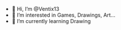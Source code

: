 - 👋 Hi, I’m @Ventix13
- 👀 I’m interested in Games, Drawings, Art...
- 🌱 I’m currently learning Drawing
